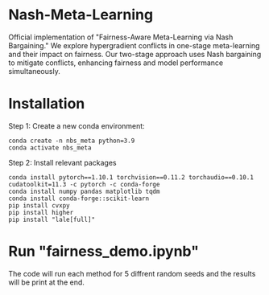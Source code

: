 # Nash-Meta-Learning
Official implementation of "Fairness-Aware Meta-Learning via Nash Bargaining." We explore hypergradient conflicts in one-stage meta-learning and their impact on fairness. Our two-stage approach uses Nash bargaining to mitigate conflicts, enhancing fairness and model performance simultaneously.


 # Installation  
Step 1: Create a new conda environment:
```
conda create -n nbs_meta python=3.9
conda activate nbs_meta
```
Step 2: Install relevant packages
```
conda install pytorch==1.10.1 torchvision==0.11.2 torchaudio==0.10.1 cudatoolkit=11.3 -c pytorch -c conda-forge
conda install numpy pandas matplotlib tqdm 
conda install conda-forge::scikit-learn
pip install cvxpy
pip install higher
pip install "lale[full]"
```

 # Run "fairness_demo.ipynb"
 The code will run each method for 5 diffrent random seeds and the results will be print at the end.